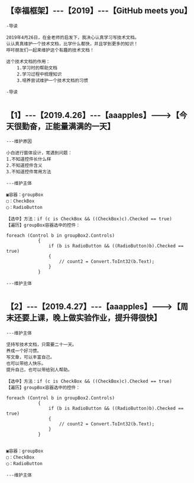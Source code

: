 #
【幸福框架】---【2019】---【GitHub meets you】
-
	-导读
	
	2019年4月26日，在金老师的启发下，我决心认真学习写技术文档。
	认认真真维护一个技术文档，比学什么都快，并且学到更多的知识！
	呼吁朋友们一起来维护这个有趣的技术文档！
	
	这个技术文档的作用：
		1.学习时的帮助文档
		2.学习过程中梳理知识
		3.培养尝试维护一个技术文档的习惯
	
	-导读
#
【1】---【2019.4.26】---【aaapples】--->【今天很勤奋，正能量满满的一天】
-	
	---维护原因
					
	小白进行窗体设计，常遇到问题：
	1.不知道控件长什么样
	2.不知道控件含义
	3.不知道控件常用方法
	
	---维护主体
	
	▣容器：groupBox
	▢：CheckBox
	◯：RadioButton	
	
	【选中】方法：if (c is CheckBox && ((CheckBox)c).Checked == true)
	【遍历】groupBox容器选中的控件：
		    
	foreach (Control b in groupBox2.Controls)
				{
					if (b is RadioButton && ((RadioButton)b).Checked == true)
					{
						// count2 = Convert.ToInt32(b.Text);
					}
				}
				
	---维护主体
#
【2】---【2019.4.27】---【aaapples】--->【周末还要上课，晚上做实验作业，提升得很快】
-	
	
	---维护主体
	
	坚持写技术文档，只需要二十一天。
	养成一个好习惯。
	写文章，可以丰富自己。
	也可以带给人快乐。
	提升自己，也可以带给别人帮助。
	
	【选中】方法：if (c is CheckBox && ((CheckBox)c).Checked == true)
	【遍历】groupBox容器选中的控件：
		    
	foreach (Control b in groupBox2.Controls)
				{
					if (b is RadioButton && ((RadioButton)b).Checked == true)
					{
						// count2 = Convert.ToInt32(b.Text);
					}
				}
	

	▣容器：groupBox
	▢：CheckBox
	◯：RadioButton
	
	---维护主体





































